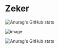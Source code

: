 # Zeker

![Anurag's GitHub stats](https://github-readme-stats.vercel.app/api?username=ZekerDev&show_icons=true&theme=tokyonight)

![image](https://github-readme-stats.vercel.app/api/top-langs/?username={zekerdev})

![Anurag's GitHub stats](https://hits.seeyoufarm.com/api/count/incr/badge.svg?url=https%3A%2F%2Fgithub.com%2F{ZekerDev}1212%2Fhit-counter)
